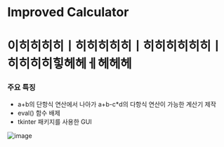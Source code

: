 # Improved Calculator
# 이히히히히ㅣ히히히히히ㅣ히히히히히히ㅣ히히히히힣헤헤ㅔ헤헤헤

### 주요 특징
- a+b의 단항식 연산에서 나아가 a+b-c*d의 다항식 연산이 가능한 계산기 제작
- eval() 함수 배제
- tkinter 패키지를 사용한 GUI 


![image](https://user-images.githubusercontent.com/80875572/114122874-27300000-992c-11eb-99ce-7f37182cac12.png)

